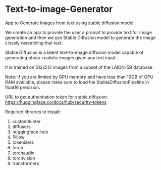 # Text-to-image-Generator
App to Generate Images from text using stable diffusion model.

We create an app to provide the user a prompt to provide text for image generation and then we use Stable Diffusion model to generate the image closely resembling that text.

Stable Diffusion is a latent text-to-image diffusion model capable of generating photo-realistic images given any text input.

It is trained on 512x512 images from a subset of the LAION-5B database.

Note: If you are limited by GPU memory and have less than 10GB of GPU RAM available, please make sure to load the StableDiffusionPipeline in float16 precision.


URL to get authentiation token for stable diffusion: https://huggingface.co/docs/hub/security-tokens

Required libraries to install:
1. customtkinter
2. diffusers
3. huggingface-hub
4. Pillow
5. tokenizers
6. torch
7. torchaudio
8. torchvision
9. transformers
